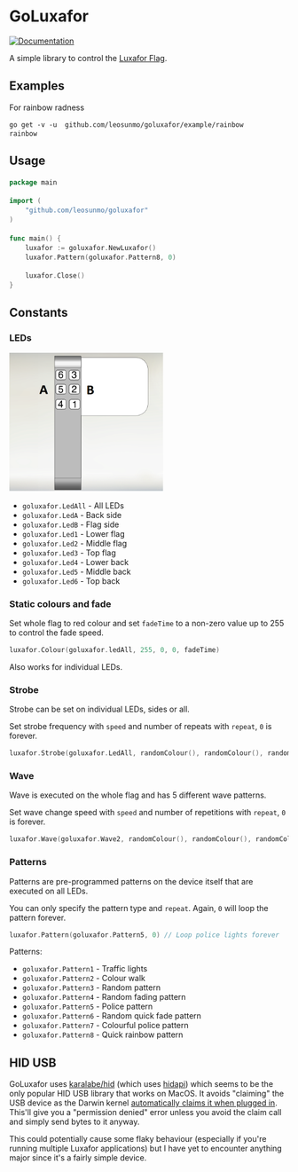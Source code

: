 # GoLuxafor
[![Documentation](https://godoc.org/github.com/leosunmo/goluxafor?status.svg)](http://godoc.org/github.com/leosunmo/goluxafor)

A simple library to control the [Luxafor Flag](https://luxafor.com/luxafor-flag/).

## Examples

For rainbow radness
```
go get -v -u  github.com/leosunmo/goluxafor/example/rainbow
rainbow
```


## Usage

```go
package main

import (
	"github.com/leosunmo/goluxafor"
)

func main() {
	luxafor := goluxafor.NewLuxafor()
	luxafor.Pattern(goluxafor.Pattern8, 0)

	luxafor.Close()
}
```

## Constants

### LEDs

<img src="/luxaforflag.png" height="250">


* `goluxafor.LedAll` - All LEDs
* `goluxafor.LedA`   - Back side
* `goluxafor.LedB`   - Flag side
* `goluxafor.Led1`   - Lower flag
* `goluxafor.Led2`   - Middle flag
* `goluxafor.Led3`   - Top flag
* `goluxafor.Led4`   - Lower back
* `goluxafor.Led5`   - Middle back
* `goluxafor.Led6`   - Top back


### Static colours and fade

Set whole flag to red colour and set `fadeTime` to a non-zero value up to 255 to control the fade speed.
```go
luxafor.Colour(goluxafor.ledAll, 255, 0, 0, fadeTime)
```
Also works for individual LEDs.

### Strobe

Strobe can be set on individual LEDs, sides or all.

Set strobe frequency with `speed` and number of repeats with `repeat`, `0` is forever.
```go
luxafor.Strobe(goluxafor.LedAll, randomColour(), randomColour(), randomColour(), speed, repeat)
```

### Wave

Wave is executed on the whole flag and has 5 different wave patterns.

Set wave change speed with `speed` and number of repetitions with `repeat`, `0` is forever.
```go
luxafor.Wave(goluxafor.Wave2, randomColour(), randomColour(), randomColour(), speed, repeat)
```

### Patterns

Patterns are pre-programmed patterns on the device itself that are executed on all LEDs.

You can only specify the pattern type and `repeat`. Again, `0` will loop the pattern forever.

```go
luxafor.Pattern(goluxafor.Pattern5, 0) // Loop police lights forever
```

Patterns:

* `goluxafor.Pattern1` - Traffic lights
* `goluxafor.Pattern2` - Colour walk
* `goluxafor.Pattern3` - Random pattern
* `goluxafor.Pattern4` - Random fading pattern
* `goluxafor.Pattern5` - Police pattern
* `goluxafor.Pattern6` - Random quick fade pattern
* `goluxafor.Pattern7` - Colourful police pattern
* `goluxafor.Pattern8` - Quick rainbow pattern


## HID USB
GoLuxafor uses [karalabe/hid](https://github.com/karalabe/hid) (which uses [hidapi](https://github.com/signal11/hidapi)) which seems to be the only popular HID USB library that works on MacOS. It avoids "claiming" the USB device as the Darwin kernel [automatically claims it when plugged in](https://github.com/libusb/libusb/issues/158). This'll give you a "permission denied" error unless you avoid the claim call and simply send bytes to it anyway.

 This could potentially cause some flaky behaviour (especially if you're running multiple Luxafor applications) but I have yet to encounter anything major since it's a fairly simple device.
